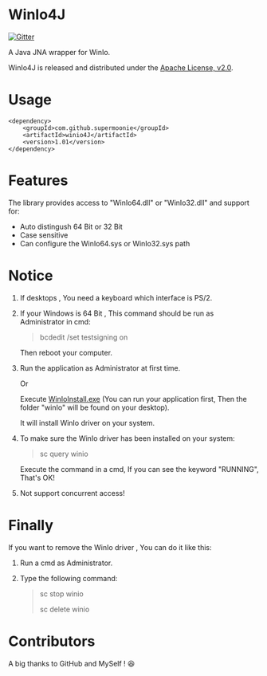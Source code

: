 # WinIo4J

[![Gitter](https://badges.gitter.im/supermoonie/winio4J.svg)](https://gitter.im/supermoonie/winio4J?utm_source=badge&utm_medium=badge&utm_campaign=pr-badge)

A Java JNA wrapper for WinIo.

WinIo4J is released and distributed under the [Apache License, v2.0](http://www.apache.org/licenses/LICENSE-2.0).

# Usage

```
<dependency>
    <groupId>com.github.supermoonie</groupId>
    <artifactId>winio4J</artifactId>
    <version>1.01</version>
</dependency>
```

# Features

The library provides access to "WinIo64.dll" or "WinIo32.dll" and support for:

- Auto distingush 64 Bit or 32 Bit
- Case sensitive
- Can configure the WinIo64.sys or WinIo32.sys path

# Notice

1. If desktops , You need a keyboard which interface is PS/2.

2. If your Windows is 64 Bit , This command should be run as Administrator in cmd:

   > bcdedit /set testsigning on 

   Then reboot your computer.

3. Run the application as Administrator at first time.

   Or 

   Execute [WinIoInstall.exe](https://github.com/supermoonie/winio4J/tree/master/src/main/resources) (You can run your application first, Then the folder "winIo" will be found on your desktop).

   It will install WinIo driver on your system.

4. To make sure the WinIo driver has been installed on your system:

   > sc query winio

   Execute the command in a cmd, If you can see the keyword "RUNNING", That's OK!

5. Not support concurrent access!

# Finally

If you want to remove the WinIo driver , You can do it like this:

1. Run a cmd as Administrator.

2. Type the following command:

   > sc stop winio
   >
   > sc delete winio

# Contributors

A big thanks to GitHub and MySelf ! :laughing: